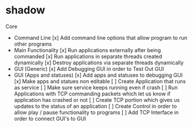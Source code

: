 # shadow
Core
- Command Line
    [x] Add command line options that allow program to run other programs
- Main Functionality
    [x] Run applications externally after being commanded
    [x] Run applications in separate threads created dynamically
    [x] Destroy applications via separate threads dynamically
- GUI (Generic)
    [x] Add Debugging GUI in order to Test Out GUI
- GUI (Apps and statuses)
    [x] Add apps and statuses to debugging GUI
    [x] Make apps and statues non editable
[ ] Create Application that runs as service
[ ] Make sure service keeps running even if crash
[ ] Run Applications with TCP commanding packets which let us know if application has crashed or not
[ ] Create TCP portion which gives us updates to the status of an application
[ ] Create Control in order to allow play / pause functionality to programs
[ ] Add TCP Interface in order to connect GUI's to GUI
